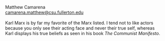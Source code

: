 Matthew Camarena<br>
camarena.matthew@csu.fullerton.edu<br>
<br>
Karl Marx is by far my favorite of the Marx listed. I tend not to like actors because you only see their acting face and never their true self, whereas Karl displays his true beliefs as seen in his book *The Communist Manifesto*. 